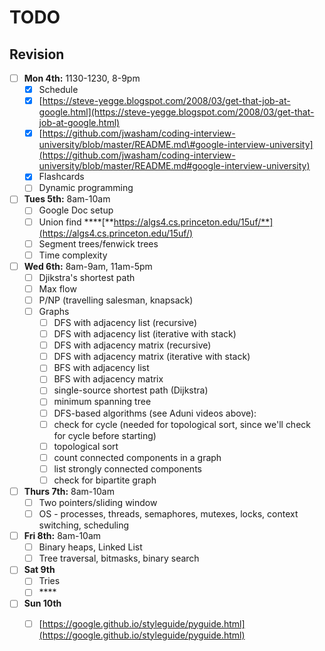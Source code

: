 # TODO

## **Revision**

* [ ] **Mon 4th:** 1130-1230, 8-9pm
  * [x] Schedule
  * [x] [https://steve-yegge.blogspot.com/2008/03/get-that-job-at-google.html](https://steve-yegge.blogspot.com/2008/03/get-that-job-at-google.html)
  * [x] [https://github.com/jwasham/coding-interview-university/blob/master/README.md\#google-interview-university](https://github.com/jwasham/coding-interview-university/blob/master/README.md#google-interview-university)
  * [x] Flashcards
  * [ ] Dynamic programming
* [ ] **Tues 5th:** 8am-10am
  * [ ] Google Doc setup
  * [ ] Union find ****[**https://algs4.cs.princeton.edu/15uf/**](https://algs4.cs.princeton.edu/15uf/)
  * [ ] Segment trees/fenwick trees
  * [ ] Time complexity
* [ ] **Wed 6th:** 8am-9am, 11am-5pm
  * [ ] Djikstra's shortest path
  * [ ] Max flow
  * [ ] P/NP \(travelling salesman, knapsack\)
  * [ ] Graphs
    * [ ] DFS with adjacency list \(recursive\)
    * [ ] DFS with adjacency list \(iterative with stack\)
    * [ ] DFS with adjacency matrix \(recursive\)
    * [ ] DFS with adjacency matrix \(iterative with stack\)
    * [ ] BFS with adjacency list
    * [ ] BFS with adjacency matrix
    * [ ] single-source shortest path \(Dijkstra\)
    * [ ] minimum spanning tree
    * [ ] DFS-based algorithms \(see Aduni videos above\):
    * [ ] check for cycle \(needed for topological sort, since we'll check for cycle before starting\)
    * [ ] topological sort
    * [ ] count connected components in a graph
    * [ ]  list strongly connected components
    * [ ] check for bipartite graph
* [ ] **Thurs 7th:** 8am-10am
  * [ ] Two pointers/sliding window
  * [ ] OS - processes, threads, semaphores, mutexes, locks, context switching, scheduling
* [ ] **Fri 8th:** 8am-10am
  * [ ] Binary heaps, Linked List 
  * [ ] Tree traversal, bitmasks, binary search
* [ ] **Sat 9th**
  * [ ] Tries
  * [ ] \*\*\*\*
* [ ] **Sun 10th**
  * [ ] [https://google.github.io/styleguide/pyguide.html](https://google.github.io/styleguide/pyguide.html)

